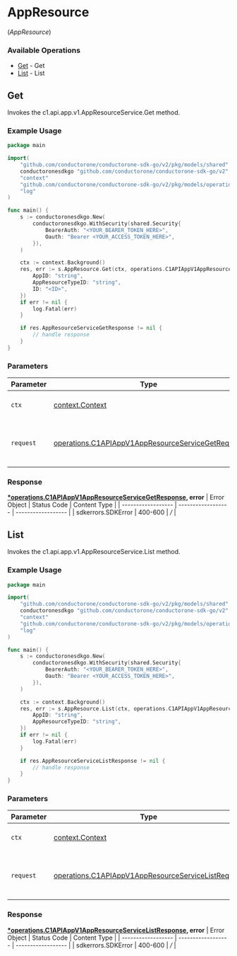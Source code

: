 # AppResource
(*AppResource*)

### Available Operations

* [Get](#get) - Get
* [List](#list) - List

## Get

Invokes the c1.api.app.v1.AppResourceService.Get method.

### Example Usage

```go
package main

import(
	"github.com/conductorone/conductorone-sdk-go/v2/pkg/models/shared"
	conductoronesdkgo "github.com/conductorone/conductorone-sdk-go/v2"
	"context"
	"github.com/conductorone/conductorone-sdk-go/v2/pkg/models/operations"
	"log"
)

func main() {
    s := conductoronesdkgo.New(
        conductoronesdkgo.WithSecurity(shared.Security{
            BearerAuth: "<YOUR_BEARER_TOKEN_HERE>",
            Oauth: "Bearer <YOUR_ACCESS_TOKEN_HERE>",
        }),
    )

    ctx := context.Background()
    res, err := s.AppResource.Get(ctx, operations.C1APIAppV1AppResourceServiceGetRequest{
        AppID: "string",
        AppResourceTypeID: "string",
        ID: "<ID>",
    })
    if err != nil {
        log.Fatal(err)
    }

    if res.AppResourceServiceGetResponse != nil {
        // handle response
    }
}
```

### Parameters

| Parameter                                                                                                                  | Type                                                                                                                       | Required                                                                                                                   | Description                                                                                                                |
| -------------------------------------------------------------------------------------------------------------------------- | -------------------------------------------------------------------------------------------------------------------------- | -------------------------------------------------------------------------------------------------------------------------- | -------------------------------------------------------------------------------------------------------------------------- |
| `ctx`                                                                                                                      | [context.Context](https://pkg.go.dev/context#Context)                                                                      | :heavy_check_mark:                                                                                                         | The context to use for the request.                                                                                        |
| `request`                                                                                                                  | [operations.C1APIAppV1AppResourceServiceGetRequest](../../pkg/models/operations/c1apiappv1appresourceservicegetrequest.md) | :heavy_check_mark:                                                                                                         | The request object to use for the request.                                                                                 |


### Response

**[*operations.C1APIAppV1AppResourceServiceGetResponse](../../pkg/models/operations/c1apiappv1appresourceservicegetresponse.md), error**
| Error Object       | Status Code        | Content Type       |
| ------------------ | ------------------ | ------------------ |
| sdkerrors.SDKError | 400-600            | */*                |

## List

Invokes the c1.api.app.v1.AppResourceService.List method.

### Example Usage

```go
package main

import(
	"github.com/conductorone/conductorone-sdk-go/v2/pkg/models/shared"
	conductoronesdkgo "github.com/conductorone/conductorone-sdk-go/v2"
	"context"
	"github.com/conductorone/conductorone-sdk-go/v2/pkg/models/operations"
	"log"
)

func main() {
    s := conductoronesdkgo.New(
        conductoronesdkgo.WithSecurity(shared.Security{
            BearerAuth: "<YOUR_BEARER_TOKEN_HERE>",
            Oauth: "Bearer <YOUR_ACCESS_TOKEN_HERE>",
        }),
    )

    ctx := context.Background()
    res, err := s.AppResource.List(ctx, operations.C1APIAppV1AppResourceServiceListRequest{
        AppID: "string",
        AppResourceTypeID: "string",
    })
    if err != nil {
        log.Fatal(err)
    }

    if res.AppResourceServiceListResponse != nil {
        // handle response
    }
}
```

### Parameters

| Parameter                                                                                                                    | Type                                                                                                                         | Required                                                                                                                     | Description                                                                                                                  |
| ---------------------------------------------------------------------------------------------------------------------------- | ---------------------------------------------------------------------------------------------------------------------------- | ---------------------------------------------------------------------------------------------------------------------------- | ---------------------------------------------------------------------------------------------------------------------------- |
| `ctx`                                                                                                                        | [context.Context](https://pkg.go.dev/context#Context)                                                                        | :heavy_check_mark:                                                                                                           | The context to use for the request.                                                                                          |
| `request`                                                                                                                    | [operations.C1APIAppV1AppResourceServiceListRequest](../../pkg/models/operations/c1apiappv1appresourceservicelistrequest.md) | :heavy_check_mark:                                                                                                           | The request object to use for the request.                                                                                   |


### Response

**[*operations.C1APIAppV1AppResourceServiceListResponse](../../pkg/models/operations/c1apiappv1appresourceservicelistresponse.md), error**
| Error Object       | Status Code        | Content Type       |
| ------------------ | ------------------ | ------------------ |
| sdkerrors.SDKError | 400-600            | */*                |
